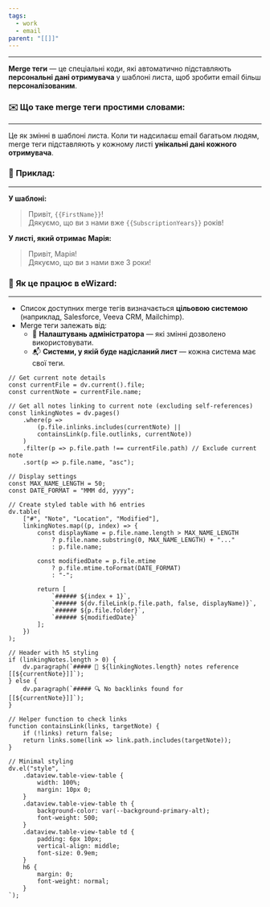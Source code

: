 ```yaml
---
tags:
  - work
  - email
parent: "[[]]"
---
```

---
**Merge теги** — це спеціальні коди, які автоматично підставляють **персональні дані отримувача** у шаблоні листа, щоб зробити email більш **персоналізованим**.

### ✉️ **Що таке merge теги простими словами:**
---
Це як змінні в шаблоні листа. Коли ти надсилаєш email багатьом людям, merge теги підставляють у кожному листі **унікальні дані кожного отримувача**.


### 🧾 **Приклад:**
---
**У шаблоні:**
> Привіт, `{{FirstName}}`!  
> Дякуємо, що ви з нами вже `{{SubscriptionYears}}` років!

**У листі, який отримає Марія:**
> Привіт, Марія!  
> Дякуємо, що ви з нами вже 3 роки!


### 🔄 **Як це працює в eWizard:**
---
- Список доступних merge тегів визначається **цільовою системою** (наприклад, Salesforce, Veeva CRM, Mailchimp).
- Merge теги залежать від:
    - 🔧 **Налаштувань адміністратора** — які змінні дозволено використовувати.
    - 📬 **Системи, у якій буде надісланий лист** — кожна система має свої теги.



```dataviewjs
// Get current note details
const currentFile = dv.current().file;
const currentNote = currentFile.name;

// Get all notes linking to current note (excluding self-references)
const linkingNotes = dv.pages()
    .where(p => 
        (p.file.inlinks.includes(currentNote) || 
        containsLink(p.file.outlinks, currentNote))
    )
    .filter(p => p.file.path !== currentFile.path) // Exclude current note
    .sort(p => p.file.name, "asc");

// Display settings
const MAX_NAME_LENGTH = 50;
const DATE_FORMAT = "MMM dd, yyyy";

// Create styled table with h6 entries
dv.table(
    ["#", "Note", "Location", "Modified"],
    linkingNotes.map((p, index) => {
        const displayName = p.file.name.length > MAX_NAME_LENGTH
            ? p.file.name.substring(0, MAX_NAME_LENGTH) + "..." 
            : p.file.name;
        
        const modifiedDate = p.file.mtime 
            ? p.file.mtime.toFormat(DATE_FORMAT) 
            : "-";

        return [
            `###### ${index + 1}`,
            `###### ${dv.fileLink(p.file.path, false, displayName)}`,
            `###### ${p.file.folder}`,
            `###### ${modifiedDate}`
        ];
    })
);

// Header with h5 styling
if (linkingNotes.length > 0) {
    dv.paragraph(`##### 📌 ${linkingNotes.length} notes reference [[${currentNote}]]`);
} else {
    dv.paragraph(`##### 🔍 No backlinks found for [[${currentNote}]]`);
}

// Helper function to check links
function containsLink(links, targetNote) {
    if (!links) return false;
    return links.some(link => link.path.includes(targetNote));
}

// Minimal styling
dv.el("style", `
    .dataview.table-view-table {
        width: 100%;
        margin: 10px 0;
    }
    .dataview.table-view-table th {
        background-color: var(--background-primary-alt);
        font-weight: 500;
    }
    .dataview.table-view-table td {
        padding: 6px 10px;
        vertical-align: middle;
        font-size: 0.9em;
    }
    h6 {
        margin: 0;
        font-weight: normal;
    }
`);
```